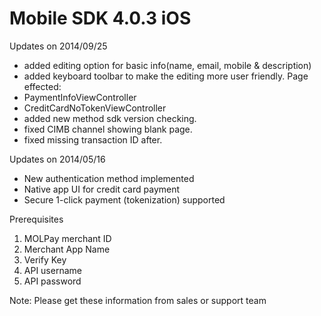 Mobile SDK 4.0.3 iOS
==================

Updates on 2014/09/25

- added editing option for basic info(name, email, mobile & description)
- added keyboard toolbar to make the editing more user friendly. Page effected:
 - PaymentInfoViewController
 - CreditCardNoTokenViewController
- added new method sdk version checking.
- fixed CIMB channel showing blank page.
- fixed missing transaction ID after.

Updates on 2014/05/16

- New authentication method implemented
- Native app UI for credit card payment
- Secure 1-click payment (tokenization) supported


Prerequisites

1. MOLPay merchant ID
2. Merchant App Name
3. Verify Key
4. API username
5. API password

Note: Please get these information from sales or support team

